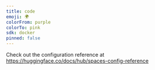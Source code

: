 ```yaml
---
title: code
emoji: 🌍
colorFrom: purple
colorTo: pink
sdk: docker
pinned: false
---
```


Check out the configuration reference at https://huggingface.co/docs/hub/spaces-config-reference
